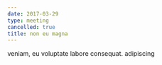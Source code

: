 ```yaml
---
date: 2017-03-29
type: meeting
cancelled: true
title: non eu magna
---
```

veniam, eu voluptate labore consequat. adipiscing